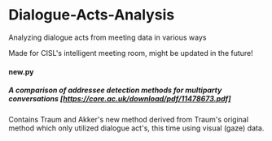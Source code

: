 # Dialogue-Acts-Analysis
Analyzing dialogue acts from meeting data in various ways

Made for CISL's intelligent meeting room, might be updated in the future!


  #### new.py
  ##### A comparison of addressee detection methods for multiparty conversations [https://core.ac.uk/download/pdf/11478673.pdf]
  Contains Traum and Akker's new method derived from Traum's original method which only utilized dialogue act's, this time using visual (gaze) data.
